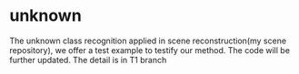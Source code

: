 # unknown
The unknown class  recognition applied in scene reconstruction(my scene repository), we offer a test example to testify our method. The code will be further updated.
The detail is in T1 branch 
